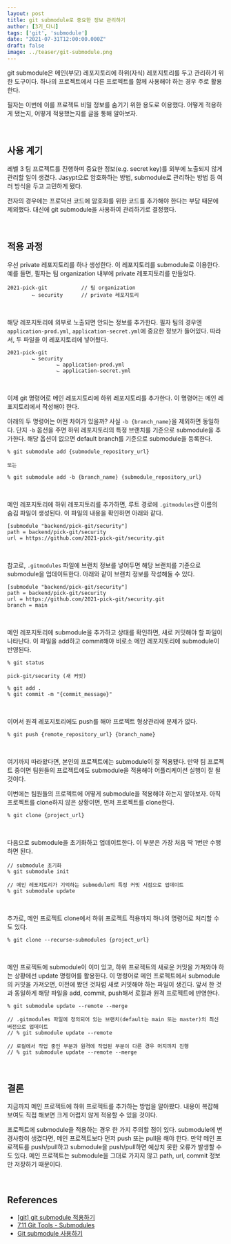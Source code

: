 ```yaml
---
layout: post  
title: git submodule로 중요한 정보 관리하기
author: [3기_다니]
tags: ['git', 'submodule']
date: "2021-07-31T12:00:00.000Z"
draft: false
image: ../teaser/git-submodule.png
---
```


git submodule은 메인(부모) 레포지토리에 하위(자식) 레포지토리를 두고 관리하기 위한 도구이다.
하나의 프로젝트에서 다른 프로젝트를 함께 사용해야 하는 경우 주로 활용한다.<br/>

필자는 이번에 이를 프로젝트 비밀 정보를 숨기기 위한 용도로 이용했다.
어떻게 적용하게 됐는지, 어떻게 적용했는지를 글을 통해 알아보자.<br/>

<!-- end -->

<br/>

## 사용 계기

레벨 3 팀 프로젝트를 진행하며 중요한 정보(e.g. secret key)를 외부에 노출되지 않게 관리할 일이 생겼다.
Jasypt으로 암호화하는 방법, submodule로 관리하는 방법 등 여러 방식을 두고 고민하게 됐다.<br/>

전자의 경우에는 프로덕션 코드에 암호화를 위한 코드를 추가해야 한다는 부담 때문에 제외했다.
대신에 git submodule을 사용하여 관리하기로 결정했다.<br/>

<br/>

## 적용 과정

우선 private 레포지토리를 하나 생성한다. 이 레포지토리를 submodule로 이용한다.
예를 들면, 필자는 팀 organization 내부에 private 레포지토리를 만들었다.<br/>

```
2021-pick-git           // 팀 organization
        ⌙ security      // private 레포지토리
```

<br/>

해당 레포지토리에 외부로 노출되면 안되는 정보를 추가한다.
필자 팀의 경우엔 `application-prod.yml`, `application-secret.yml`에 중요한 정보가 들어있다. 따라서, 두 파일을 이 레포지토리에 넣어뒀다.<br/>

```
2021-pick-git
        ⌙ security
                ⌙ application-prod.yml
                ⌙ application-secret.yml
```

<br/>

이제 git 명령어로 메인 레포지토리에 하위 레포지토리를 추가한다.
이 명령어는 메인 레포지토리에서 작성해야 한다.<br/>

아래의 두 명령어는 어떤 차이가 있을까? 사실 `-b {branch_name}`을 제외하면 동일하다.
단지 `-b` 옵션을 주면 하위 레포지토리의 특정 브랜치를 기준으로 submodule을 추가한다.
해당 옵션이 없으면 default branch를 기준으로 submodule을 등록한다.<br/>

```
% git submodule add {submodule_repository_url}

또는

% git submodule add -b {branch_name} {submodule_repository_url}
```

<br/>

메인 레포지토리에 하위 레포지토리를 추가하면, 루트 경로에 `.gitmodules`란 이름의 숨김 파일이 생성된다.
이 파일의 내용을 확인하면 아래와 같다.<br/>

```
[submodule "backend/pick-git/security"]
path = backend/pick-git/security
url = https://github.com/2021-pick-git/security.git
```

<br/>

참고로, `.gitmodules` 파일에 브랜치 정보를 넣어두면 해당 브랜치를 기준으로 submodule을 업데이트한다.
아래와 같이 브랜치 정보를 작성해둘 수 있다.<br/>

```
[submodule "backend/pick-git/security"]
path = backend/pick-git/security
url = https://github.com/2021-pick-git/security.git
branch = main
```

<br/>

메인 레포지토리에 submodule을 추가하고 상태를 확인하면, 새로 커밋해야 할 파일이 나타난다.
이 파일을 add하고 commit해야 비로소 메인 레포지토리에 submodule이 반영된다.<br/>

```
% git status

pick-git/security (새 커밋)

% git add .
% git commit -m "{commit_message}"
```

<br/>

이어서 원격 레포지토리에도 push를 해야 프로젝트 형상관리에 문제가 없다.<br/>

```
% git push {remote_repository_url} {branch_name}
```

<br/>

여기까지 따라왔다면, 본인의 프로젝트에는 submodule이 잘 적용됐다.
만약 팀 프로젝트 중이면 팀원들의 프로젝트에도 submodule을 적용해야 어플리케이션 실행이 잘 될 것이다.<br/>

이번에는 팀원들의 프로젝트에 어떻게 submodule을 적용해야 하는지 알아보자.
아직 프로젝트를 clone하지 않은 상황이면, 먼저 프로젝트를 clone한다.<br/>

```
% git clone {project_url}
```

<br/>

다음으로 submodule을 초기화하고 업데이트한다. 이 부분은 가장 처음 딱 1번만 수행하면 된다.<br/>

```
// submodule 초기화
% git submodule init

// 메인 레포지토리가 기억하는 submodule의 특정 커밋 시점으로 업데이트
% git submodule update
```

<br/>

추가로, 메인 프로젝트 clone에서 하위 프로젝트 적용까지 하나의 명령어로 처리할 수도 있다.<br/>

```
% git clone --recurse-submodules {project_url}
```

<br/>

메인 프로젝트에 submodule이 이미 있고, 하위 프로젝트의 새로운 커밋을 가져와야 하는 상황에선 update 명령어를 활용한다.
이 명령어로 메인 프로젝트에서 submodule의 커밋을 가져오면, 이전에 봤던 것처럼 새로 커밋해야 하는 파일이 생긴다.
앞서 한 것과 동일하게 해당 파일을 add, commit, push해서 로컬과 원격 프로젝트에 반영한다.<br/>

```
% git submodule update --remote --merge

// .gitmodules 파일에 정의되어 있는 브랜치(default는 main 또는 master)의 최신 버전으로 업데이트
// % git submodule update --remote

// 로컬에서 작업 중인 부분과 원격에 작업된 부분이 다른 경우 머지까지 진행
// % git submodule update --remote --merge
```

<br/>

## 결론

지금까지 메인 프로젝트에 하위 프로젝트를 추가하는 방법을 알아봤다.
내용이 복잡해 보여도 직접 해보면 크게 어렵지 않게 적용할 수 있을 것이다.<br/>

프로젝트에 submodule을 적용하는 경우 한 가지 주의할 점이 있다.
submodule에 변경사항이 생겼다면, 메인 프로젝트보다 먼저 push 또는 pull을 해야 한다.
만약 메인 프로젝트를 push/pull하고 submodule을 push/pull하면 예상치 못한 오류가 발생할 수도 있다.
메인 프로젝트는 submodule을 그대로 가지지 않고 path, url, commit 정보만 저장하기 때문이다.<br/>

<br/>

## References

- [[git] git submodule 적용하기](https://jujeol-jujeol.github.io/2021/07/12/git-submodule-%EC%A0%81%EC%9A%A9%ED%95%98%EA%B8%B0/)
- [7.11 Git Tools - Submodules](https://git-scm.com/book/en/v2/Git-Tools-Submodules)
- [Git submodule 사용하기](https://pinedance.github.io/blog/2019/05/28/Git-Submodule)